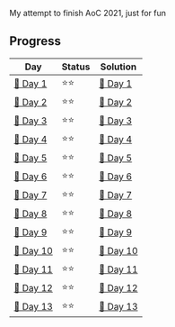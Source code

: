 My attempt to finish AoC 2021, just for fun

## Progress
| Day                                | Status   | Solution                           |
| -----------                        | ---------| --------                           |
| [🎄 Day 1](day1)                   | ⭐⭐    | [🎯 Day 1](day1/AoC-1.ipynb)       |
| [🎄 Day 2](day2)                   | ⭐⭐    | [🎯 Day 2](day2/AoC-2.ipynb)       |
| [🎄 Day 3](day3)                   | ⭐⭐    | [🎯 Day 3](day3/AoC-3.ipynb)       |
| [🎄 Day 4](day4)                   | ⭐⭐    | [🎯 Day 4](day4/AoC-4.ipynb)       |
| [🎄 Day 5](day5)                   | ⭐⭐    | [🎯 Day 5](day5/AoC-5.ipynb)       |
| [🎄 Day 6](day6)                   | ⭐⭐    | [🎯 Day 6](day6/AoC-6.ipynb)       |
| [🎄 Day 7](day7)                   | ⭐⭐    | [🎯 Day 7](day7/AoC-7.ipynb)       |
| [🎄 Day 8](day8)                   | ⭐⭐    | [🎯 Day 8](day8/AoC-8.ipynb)       |
| [🎄 Day 9](day9)                   | ⭐⭐    | [🎯 Day 9](day9/AoC-9.ipynb)       |
| [🎄 Day 10](day10)                   | ⭐⭐    | [🎯 Day 10](day10/AoC-10.ipynb)       |
| [🎄 Day 11](day11)                   | ⭐⭐    | [🎯 Day 11](day11/AoC-11.ipynb)       |
| [🎄 Day 12](day12)                   | ⭐⭐    | [🎯 Day 12](day12/AoC-12.ipynb)       |
| [🎄 Day 13](day13)                   | ⭐⭐    | [🎯 Day 13](day13/AoC-13.ipynb)       |

